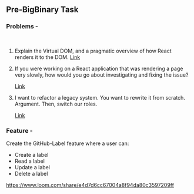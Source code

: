 ## Pre-BigBinary Task

### Problems -

​

1. Explain the Virtual DOM, and a pragmatic overview of how React renders it to the DOM.
   [Link](https://github.com/BadBrahmin/Pre-BigBinary/blob/problems/problems/problem_1.md)
   ​
2. If you were working on a React application that was rendering a page very slowly, how would you go about investigating and fixing the issue?

   [Link](https://github.com/BadBrahmin/Pre-BigBinary/blob/problems/problems/problem_2.md)
   ​

3. I want to refactor a legacy system. You want to rewrite it from scratch. Argument. Then, switch our roles.

   [Link](https://github.com/BadBrahmin/Pre-BigBinary/blob/problems/problems/problem_3.md)
   ​

### Feature -

Create the GitHub-Label feature where a user can:

- Create a label
- Read a label
- Update a label
- Delete a label

https://www.loom.com/share/e4d7d6cc67004a8f94da80c3597209ff

